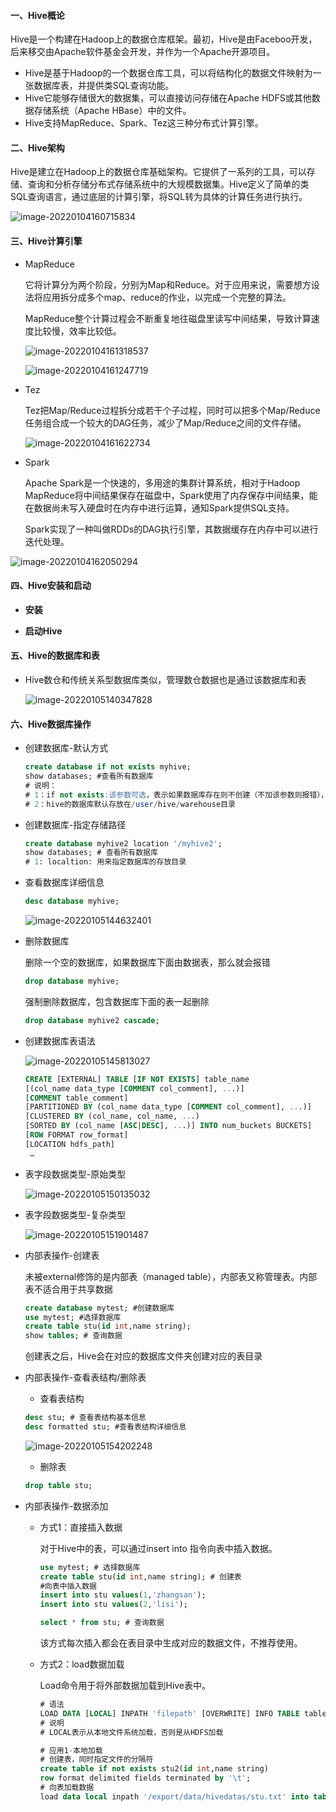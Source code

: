 #### 一、Hive概论

​	Hive是一个构建在Hadoop上的数据仓库框架。最初，Hive是由Faceboo开发，后来移交由Apache软件基金会开发，并作为一个Apache开源项目。

* Hive是基于Hadoop的一个数据仓库工具，可以将结构化的数据文件映射为一张数据库表，并提供类SQL查询功能。
* Hive它能够存储很大的数据集，可以直接访问存储在Apache HDFS或其他数据存储系统（Apache HBase）中的文件。
* Hive支持MapReduce、Spark、Tez这三种分布式计算引擎。

#### 二、Hive架构

​	Hive是建立在Hadoop上的数据仓库基础架构。它提供了一系列的工具，可以存储、查询和分析存储分布式存储系统中的大规模数据集。Hive定义了简单的类SQL查询语言，通过底层的计算引擎，将SQL转为具体的计算任务进行执行。

![image-20220104160715834](.\image\image-20220104160715834.png)

#### 三、Hive计算引擎

* MapReduce

  它将计算分为两个阶段，分别为Map和Reduce。对于应用来说，需要想方设法将应用拆分成多个map、reduce的作业，以完成一个完整的算法。

  MapReduce整个计算过程会不断重复地往磁盘里读写中间结果，导致计算速度比较慢，效率比较低。

  ![image-20220104161318537](.\image\image-20220104161318537.png)

  ![image-20220104161247719](.\image\image-20220104161247719.png)

* Tez

  Tez把Map/Reduce过程拆分成若干个子过程，同时可以把多个Map/Reduce任务组合成一个较大的DAG任务，减少了Map/Reduce之间的文件存储。

  ![image-20220104161622734](.\image\image-20220104161622734.png)

* Spark

  Apache Spark是一个快速的，多用途的集群计算系统，相对于Hadoop MapReduce将中间结果保存在磁盘中，Spark使用了内存保存中间结果，能在数据尚未写入硬盘时在内存中进行运算，通知Spark提供SQL支持。

  Spark实现了一种叫做RDDs的DAG执行引擎，其数据缓存在内存中可以进行迭代处理。

![image-20220104162050294](.\image\image-20220104162050294.png)



#### 四、Hive安装和启动

* **安装**

  

* **启动Hive**

#### 五、Hive的数据库和表

* Hive数仓和传统关系型数据库类似，管理数仓数据也是通过该数据库和表

  ![image-20220105140347828](.\image\image-20220105140347828.png)

#### 六、Hive数据库操作

* 创建数据库-默认方式

  ```sql
  create database if not exists myhive;
  show databases; #查看所有数据库
  # 说明：
  # 1：if not exists:该参数可选，表示如果数据库存在则不创建（不加该参数则报错），不存在则创建。
  # 2：hive的数据库默认存放在/user/hive/warehouse目录
  ```

* 创建数据库-指定存储路径

  ```sql
  create database myhive2 location '/myhive2';
  show databases; # 查看所有数据库
  # 1: localtion: 用来指定数据库的存放目录
  ```

* 查看数据库详细信息

  ```sql
  desc database myhive;
  ```

  ![image-20220105144632401](.\image\image-20220105144632401.png)

* 删除数据库

  删除一个空的数据库，如果数据库下面由数据表，那么就会报错

  ```sql
  drop database myhive;
  ```

  强制删除数据库，包含数据库下面的表一起删除

  ```sql
  drop database myhive2 cascade;
  ```

* 创建数据库表语法

  ![image-20220105145813027](.\image\image-20220105145813027.png)

  ```sql
  CREATE [EXTERNAL] TABLE [IF NOT EXISTS] table_name 
  [(col_name data_type [COMMENT col_comment], ...)] 
  [COMMENT table_comment] 
  [PARTITIONED BY (col_name data_type [COMMENT col_comment], ...)] 
  [CLUSTERED BY (col_name, col_name, ...) 
  [SORTED BY (col_name [ASC|DESC], ...)] INTO num_buckets BUCKETS] 
  [ROW FORMAT row_format] 
  [LOCATION hdfs_path]
   …
  ```

* 表字段数据类型-原始类型

  ![image-20220105150135032](.\image\image-20220105150135032.png)

* 表字段数据类型-复杂类型

  ![image-20220105151901487](.\image\image-20220105151901487.png)

* 内部表操作-创建表

  未被external修饰的是内部表（managed table），内部表又称管理表。内部表不适合用于共享数据

  ```sql
  create database mytest; #创建数据库
  use mytest; #选择数据库
  create table stu(id int,name string);
  show tables; # 查询数据
  ```

  创建表之后，Hive会在对应的数据库文件夹创建对应的表目录

* 内部表操作-查看表结构/删除表

  * 查看表结构

  ```sql
  desc stu; # 查看表结构基本信息
  desc formatted stu; #查看表结构详细信息
  ```

  ![image-20220105154202248](.\image\image-20220105154202248.png)

  * 删除表

  ```sql
  drop table stu;
  ```

* 内部表操作-数据添加

  * 方式1：直接插入数据

    对于Hive中的表，可以通过insert into 指令向表中插入数据。

    ```sql
    use mytest; # 选择数据库
    create table stu(id int,name string); # 创建表
    #向表中插入数据
    insert into stu values(1,'zhangsan');
    insert into stu values(2,'lisi');
    
    select * from stu; # 查询数据
    ```

    该方式每次插入都会在表目录中生成对应的数据文件，不推荐使用。
    
  * 方式2：load数据加载
  
    Load命令用于将外部数据加载到Hive表中。
  
    ```sql
    # 语法
    LOAD DATA [LOCAL] INPATH 'filepath' [OVERWRITE] INFO TABLE tablename [PARTITION(partcol1=vall,partcol2=val2 ...)]
    # 说明
    # LOCAL表示从本地文件系统加载，否则是从HDFS加载
    ```
  
    ```sql
    # 应用1-本地加载
    # 创建表，同时指定文件的分隔符
    create table if not exists stu2(id int,name string)
    row format delimited fields terminated by '\t';
    # 向表加载数据
    load data local inpath '/export/data/hivedatas/stu.txt' into table stu2;
    ```
  
    ```sql
    ```
  
    

